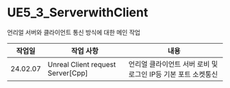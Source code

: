 # UE5_3_ServerwithClient
언리얼 서버와 클라이언트 통신 방식에 대한 메인 작업

| 작업일 | 작업 사항 | 내용 |
|---|---|---|
|24.02.07| Unreal Client request Server[Cpp] | 언리얼 클라이언트 서버 로비 및 로그인 IP등 기본 포트 소켓통신|
